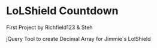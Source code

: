 # LoLShield Countdown
First Project by Richfield123 & Steh

jQuery Tool to create Decimal Array for Jimmie´s LolShield
